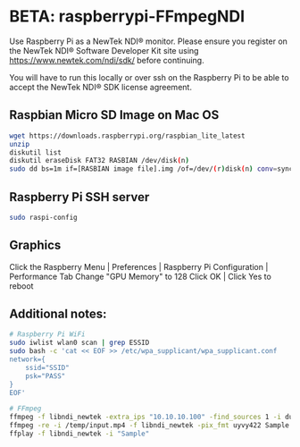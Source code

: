 # BETA: raspberrypi-FFmpegNDI

Use Raspberry Pi as a NewTek NDI® monitor. Please ensure you register on the NewTek NDI® Software Developer Kit site using https://www.newtek.com/ndi/sdk/ before continuing.

You will have to run this locally or over ssh on the Raspberry Pi to be able to accept the NewTek NDI® SDK license agreement.

## Raspbian Micro SD Image on Mac OS
```bash
wget https://downloads.raspberrypi.org/raspbian_lite_latest
unzip
diskutil list
diskutil eraseDisk FAT32 RASBIAN /dev/disk(n)
sudo dd bs=1m if=[RASBIAN image file].img /of=/dev/(r)disk(n) conv=sync
```

## Raspberry Pi SSH server
```bash
sudo raspi-config
```

## Graphics
Click the Raspberry Menu | Preferences | Raspberry Pi Configuration | Performance Tab
Change "GPU Memory" to 128
Click OK | Click Yes to reboot


## Additional notes:
```bash
# Raspberry Pi WiFi
sudo iwlist wlan0 scan | grep ESSID
sudo bash -c 'cat << EOF >> /etc/wpa_supplicant/wpa_supplicant.conf
network={
    ssid="SSID"
    psk="PASS"
}
EOF'

# FFmpeg
ffmpeg -f libndi_newtek -extra_ips "10.10.10.100" -find_sources 1 -i dummy
ffmpeg -re -i /temp/input.mp4 -f libndi_newtek -pix_fmt uyvy422 Sample
ffplay -f libndi_newtek -i "Sample"
```

